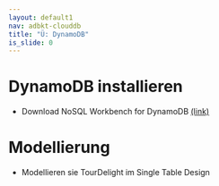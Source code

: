 ```yaml
---
layout: default1
nav: adbkt-clouddb
title: "Ü: DynamoDB"
is_slide: 0
---
```


# DynamoDB installieren

- Download NoSQL Workbench for DynamoDB
[(link)](https://docs.aws.amazon.com/amazondynamodb/latest/developerguide/workbench.html)

# Modellierung
- Modellieren sie TourDelight im Single Table Design

<!--
# Präsentationen
<table class="w3-table-all">
    <tr>
        <th>Modell</th>
        <th>Link</th>
        <th>Gruppen</th>
    </tr>
    <tr>
        <td>Social network</td>
        <td><a href="https://docs.aws.amazon.com/amazondynamodb/latest/developerguide/data-modeling-schema-social-network.html">link</a></td>
        <td>G01</td>
    </tr>
    <tr>
        <td>Gaming profile</td>
        <td><a href="https://docs.aws.amazon.com/amazondynamodb/latest/developerguide/data-modeling-schema-gaming-profile.html">link</a></td>
        <td>G02, G09</td>
    </tr>
    <tr>
        <td>Complaint management system</td>
        <td><a href="https://docs.aws.amazon.com/amazondynamodb/latest/developerguide/data-modeling-complaint-management.html">link</a></td>
        <td>G03, G05</td>
    </tr>
    <tr>
        <td>Recurring payments</td>
        <td><a href="https://docs.aws.amazon.com/amazondynamodb/latest/developerguide/data-modeling-schema-recurring-payments.html">link</a></td>
        <td>G04</td>
    </tr>
    <tr>
        <td>Device status updates</td>
        <td><a href="https://docs.aws.amazon.com/amazondynamodb/latest/developerguide/data-modeling-device-status.html">link</a></td>
        <td>G06</td>
    </tr>
    <tr>
        <td>Online shop</td>
        <td><a href="https://docs.aws.amazon.com/amazondynamodb/latest/developerguide/data-modeling-online-shop.html">link</a></td>
        <td>G08</td>
    </tr>
</table>

-->